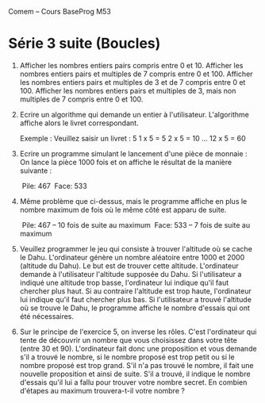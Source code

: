 Comem – Cours BaseProg M53

# Série 3 suite (Boucles)

1. Afficher les nombres entiers pairs compris entre 0 et 10.
   Afficher les nombres entiers pairs et multiples de 7 compris entre 0 et 100.
   Afficher les nombres entiers pairs et multiples de 3 et de 7 compris entre 0 et 100.
   Afficher les nombres entiers pairs et multiples de 3, mais non multiples de 7 compris entre 0 et 100.

2. Ecrire un algorithme qui demande un entier à l'utilisateur. 
   L'algorithme affiche alors le livret correspondant.

   Exemple :
   		Veuillez saisir un livret : 5
   		1 x 5 = 5
   		2 x 5 = 10 
   		…
   		12 x 5 = 60

3. Ecrire un programme simulant le lancement d'une pièce de monnaie : On lance la pièce 1000 fois et on      affiche le résultat de la manière suivante :

   ​	Pile: 467
   ​	Face: 533

4. Même problème que ci-dessus, mais le programme affiche en plus le nombre maximum de fois où le même côté est apparu de suite.

   ​	Pile: 467 – 10 fois de suite au maximum
   ​	Face: 533 – 7 fois de suite au maximum 

5. Veuillez programmer le jeu qui consiste à trouver l'altitude où se cache le Dahu.
   L'ordinateur génère un nombre aléatoire entre 1000 et 2000 (altitude du Dahu).
   Le but est de trouver cette altitude. 
   L'ordinateur demande à l'utilisateur l'altitude supposée du Dahu.
   Si l'utilisateur a indiqué une altitude trop basse, l'ordinateur lui indique qu'il faut chercher plus haut. 
   Si au contraire l'altitude est trop haute, l'ordinateur lui indique qu'il faut chercher plus bas.
   Si l'utilisateur a trouvé l'altitude où se trouve le Dahu, le programme affiche le nombre d'essais qui ont été nécessaires.

6. Sur le principe de l'exercice 5, on inverse les rôles.
   C'est l'ordinateur qui tente de découvrir un nombre que vous choisissez dans votre tête (entre 30 et 90).
   L'ordinateur fait donc une proposition et vous demande s'il a trouvé le nombre, si le nombre proposé est trop petit ou si le nombre proposé est trop grand. 
   S'il n'a pas trouvé le nombre, il fait une nouvelle proposition et ainsi de suite. 
   S'il a trouvé, il indique le nombre d'essais qu'il lui a fallu pour trouver votre nombre secret. 
   En combien d'étapes au maximum trouvera-t-il votre nombre ?